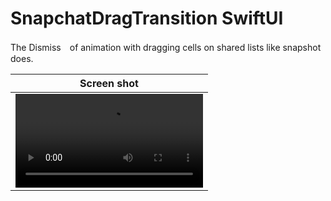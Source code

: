 # SnapchatDragTransition SwiftUI
The Dismiss　of animation with dragging cells on shared lists like snapshot does.

|Screen shot|
|:-:|
|<video src="https://github.com/boardguy1024/SnapchatDragTransition/assets/13864469/f9e4d0b2-fc38-471d-9656-4d35c7ee4306">|
